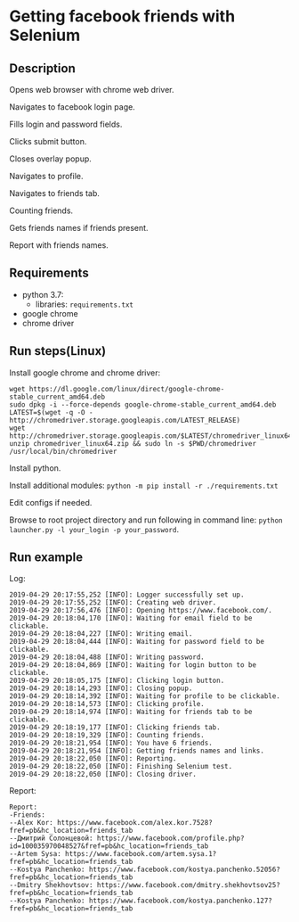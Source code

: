 # Getting facebook friends with Selenium
## Description
Opens web browser with chrome web driver.

Navigates to facebook login page.

Fills login and password fields.

Clicks submit button.

Closes overlay popup.

Navigates to profile.

Navigates to friends tab.

Counting friends.

Gets friends names if friends present.

Report with friends names.
## Requirements
- python 3.7:
    - libraries: `requirements.txt`
- google chrome
- chrome driver
## Run steps(Linux)
Install google chrome and chrome driver:
```
wget https://dl.google.com/linux/direct/google-chrome-stable_current_amd64.deb
sudo dpkg -i --force-depends google-chrome-stable_current_amd64.deb
LATEST=$(wget -q -O - http://chromedriver.storage.googleapis.com/LATEST_RELEASE)
wget http://chromedriver.storage.googleapis.com/$LATEST/chromedriver_linux64.zip
unzip chromedriver_linux64.zip && sudo ln -s $PWD/chromedriver /usr/local/bin/chromedriver
```
Install python.

Install additional modules: `python -m pip install -r ./requirements.txt`

Edit configs if needed.

Browse to root project directory and run following in command line: `python launcher.py -l your_login -p your_password`.
## Run example
Log:
```
2019-04-29 20:17:55,252 [INFO]: Logger successfully set up.
2019-04-29 20:17:55,252 [INFO]: Creating web driver.
2019-04-29 20:17:56,476 [INFO]: Opening https://www.facebook.com/.
2019-04-29 20:18:04,170 [INFO]: Waiting for email field to be clickable.
2019-04-29 20:18:04,227 [INFO]: Writing email.
2019-04-29 20:18:04,444 [INFO]: Waiting for password field to be clickable.
2019-04-29 20:18:04,488 [INFO]: Writing password.
2019-04-29 20:18:04,869 [INFO]: Waiting for login button to be clickable.
2019-04-29 20:18:05,175 [INFO]: Clicking login button.
2019-04-29 20:18:14,293 [INFO]: Closing popup.
2019-04-29 20:18:14,392 [INFO]: Waiting for profile to be clickable.
2019-04-29 20:18:14,573 [INFO]: Clicking profile.
2019-04-29 20:18:14,974 [INFO]: Waiting for friends tab to be clickable.
2019-04-29 20:18:19,177 [INFO]: Clicking friends tab.
2019-04-29 20:18:19,329 [INFO]: Counting friends.
2019-04-29 20:18:21,954 [INFO]: You have 6 friends.
2019-04-29 20:18:21,954 [INFO]: Getting friends names and links.
2019-04-29 20:18:22,050 [INFO]: Reporting.
2019-04-29 20:18:22,050 [INFO]: Finishing Selenium test.
2019-04-29 20:18:22,050 [INFO]: Closing driver.
```
Report:
```
Report:
-Friends:
--Alex Kor: https://www.facebook.com/alex.kor.7528?fref=pb&hc_location=friends_tab
--Дмитрий Солонцевой: https://www.facebook.com/profile.php?id=100035970048527&fref=pb&hc_location=friends_tab
--Artem Sysa: https://www.facebook.com/artem.sysa.1?fref=pb&hc_location=friends_tab
--Kostya Panchenko: https://www.facebook.com/kostya.panchenko.52056?fref=pb&hc_location=friends_tab
--Dmitry Shekhovtsov: https://www.facebook.com/dmitry.shekhovtsov25?fref=pb&hc_location=friends_tab
--Kostya Panchenko: https://www.facebook.com/kostya.panchenko.127?fref=pb&hc_location=friends_tab
```
